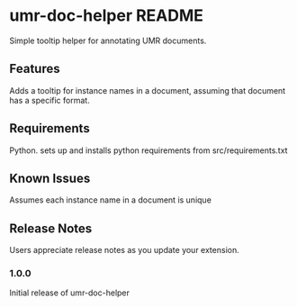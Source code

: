 # umr-doc-helper README

Simple tooltip helper for annotating UMR documents.

## Features

Adds a tooltip for instance names in a document, assuming that document has a specific format.

## Requirements

Python. sets up and installs python requirements from src/requirements.txt

## Known Issues

Assumes each instance name in a document is unique

## Release Notes

Users appreciate release notes as you update your extension.

### 1.0.0

Initial release of umr-doc-helper

